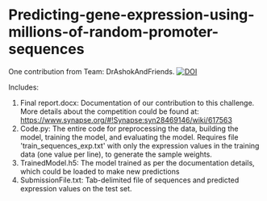 # Predicting-gene-expression-using-millions-of-random-promoter-sequences
One contribution from Team: DrAshokAndFriends.
[![DOI](https://zenodo.org/badge/635187654.svg)](https://zenodo.org/doi/10.5281/zenodo.10817886)


Includes:
1. Final report.docx: Documentation of our contribution to this challenge. More details about the competition could be found at:
https://www.synapse.org/#!Synapse:syn28469146/wiki/617563
2. Code.py:
The entire code for preprocessing the data, building the model, training the model, and evaluating the model. Requires file 'train_sequences_exp.txt' with only the expression values in the training data (one value per line), to generate the sample weights.
3. TrainedModel.h5:
The model trained as per the documentation details, which could be loaded to make new predictions
4. SubmissionFile.txt:
Tab-delimited file of sequences and predicted expression values on the test set.


